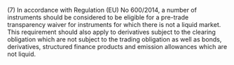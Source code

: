 (7) In accordance with Regulation (EU) No 600/2014, a number of instruments should be considered to be eligible for a pre-trade transparency waiver for instruments for which there is not a liquid market. This requirement should also apply to derivatives subject to the clearing obligation which are not subject to the trading obligation as well as bonds, derivatives, structured finance products and emission allowances which are not liquid.
